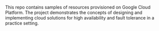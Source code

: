 This repo contains samples of resources provisioned on Google Cloud Platform.
The project demonstrates the concepts of designing and implementing cloud solutions for high availability and fault tolerance in a practice setting.
